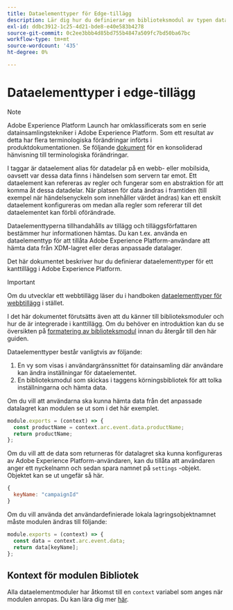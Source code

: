 ```yaml
---
title: Dataelementtyper för Edge-tillägg
description: Lär dig hur du definierar en biblioteksmodul av typen data-element för ett taggtillägg i en edge-egenskap.
exl-id: ddbc3912-1c25-4d21-bde8-e40e583b4278
source-git-commit: 0c2ee3bbb4d85bd755b4847a509fc7bd50ba67bc
workflow-type: tm+mt
source-wordcount: '435'
ht-degree: 0%

---
```


# Dataelementtyper i edge-tillägg

>[!NOTE]
>
>Adobe Experience Platform Launch har omklassificerats som en serie datainsamlingstekniker i Adobe Experience Platform. Som ett resultat av detta har flera terminologiska förändringar införts i produktdokumentationen. Se följande [dokument](../../term-updates.md) för en konsoliderad hänvisning till terminologiska förändringar.

I taggar är dataelement alias för datadelar på en webb- eller mobilsida, oavsett var dessa data finns i händelsen som servern tar emot. Ett dataelement kan refereras av regler och fungerar som en abstraktion för att komma åt dessa datadelar. När platsen för data ändras i framtiden (till exempel när händelsenyckeln som innehåller värdet ändras) kan ett enskilt dataelement konfigureras om medan alla regler som refererar till det dataelementet kan förbli oförändrade.

Dataelementtyperna tillhandahålls av tillägg och tilläggsförfattaren bestämmer hur informationen hämtas. Du kan t.ex. använda en dataelementtyp för att tillåta Adobe Experience Platform-användare att hämta data från XDM-lagret eller deras anpassade datalager.

Det här dokumentet beskriver hur du definierar dataelementtyper för ett kanttillägg i Adobe Experience Platform.

>[!IMPORTANT]
>
>Om du utvecklar ett webbtillägg läser du i handboken [dataelementtyper för webbtillägg](../web/data-element-types.md) i stället.
>
>I det här dokumentet förutsätts även att du känner till biblioteksmoduler och hur de är integrerade i kanttillägg. Om du behöver en introduktion kan du se översikten på [formatering av biblioteksmodul](./format.md) innan du återgår till den här guiden.

Dataelementtyper består vanligtvis av följande:

1. En vy som visas i användargränssnittet för datainsamling där användare kan ändra inställningar för dataelementet.
2. En biblioteksmodul som skickas i taggens körningsbibliotek för att tolka inställningarna och hämta data.

Om du vill att användarna ska kunna hämta data från det anpassade datalagret kan modulen se ut som i det här exemplet.

```js
module.exports = (context) => {
  const productName = context.arc.event.data.productName;
  return productName;
};
```

Om du vill att de data som returneras för datalagret ska kunna konfigureras av Adobe Experience Platform-användaren, kan du tillåta att användaren anger ett nyckelnamn och sedan spara namnet på `settings` -objekt. Objektet kan se ut ungefär så här.

```js
{
  keyName: "campaignId"
}
```

Om du vill använda det användardefinierade lokala lagringsobjektnamnet måste modulen ändras till följande:

```js
module.exports = (context) => {
  const data = context.arc.event.data;
  return data[keyName];
};
```

## Kontext för modulen Bibliotek

Alla dataelementmoduler har åtkomst till en `context` variabel som anges när modulen anropas. Du kan lära dig mer [här](./context.md).
